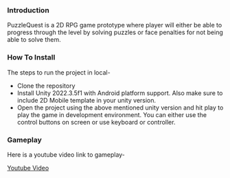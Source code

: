 ### Introduction

PuzzleQuest is a 2D RPG game prototype where player will either be able to progress through the level by solving puzzles or face penalties for not being able to solve them.

### How To Install

The steps to run the project in local-

- Clone the repository
- Install Unity 2022.3.5f1 with Android platform support. Also make sure to include 2D Mobile template in your unity version.
- Open the project using the above mentioned unity version and hit play to play the game in development environment. You can either use the control buttons on screen or use keyboard or controller.

### Gameplay

Here is a youtube video link to gameplay-

[Youtube Video](https://youtu.be/WdCUS_Wal68)
